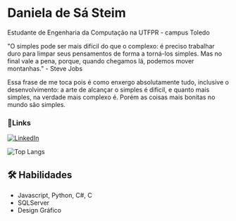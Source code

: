 
# Daniela de Sá Steim
Estudante de Engenharia da Computação na UTFPR - campus Toledo 
        
"O simples pode ser mais difícil do que o complexo: é preciso trabalhar duro para 
        limpar seus pensamentos de forma a torná-los simples. Mas no final vale a pena, 
        porque, quando chegamos lá, podemos mover montanhas."
                - Steve Jobs 

Essa frase de me toca pois é como enxergo absolutamente tudo, inclusive o desenvolvimento: a arte de alcançar o simples é dificil, e quanto mais simples, na verdade mais complexo é. Porém as coisas mais bonitas no mundo são simples.

###  📧Links

[![LinkedIn](https://img.shields.io/badge/LinkedIn-000?style=for-the-badge&logo=linkedin&logoColor=823085)](https://www.linkedin.com/in/danielasteim/)

![Top Langs](https://github-readme-stats-git-masterrstaa-rickstaa.vercel.app/api/top-langs/?username=danielasteim&layout=donut&bg_color=000&border_color=823085&title_color=823085&text_color=FFF)


## 🛠 Habilidades
* Javascript, Python, C#, C
* SQLServer
* Design Gráfico
